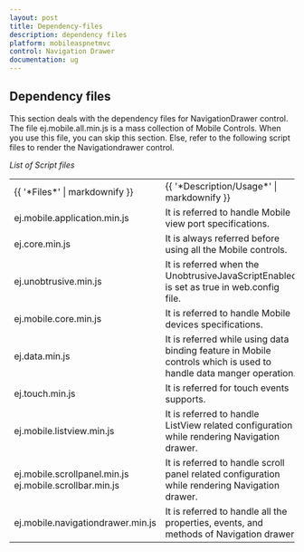 ```yaml
---
layout: post
title: Dependency-files
description: dependency files
platform: mobileaspnetmvc
control: Navigation Drawer
documentation: ug
---
```


## Dependency files

This section deals with the dependency files for NavigationDrawer control. The file ej.mobile.all.min.js is a mass collection of Mobile Controls. When you use this file, you can skip this section. Else, refer to the following script files to render the Navigationdrawer control.

_List of Script files_

<table>
<tr>
<td>
{{ '*Files*' | markdownify }}</td><td>
{{ '*Description/Usage*' | markdownify }}</td></tr>
<tr>
<td>
ej.mobile.application.min.js</td><td>
It is referred to handle Mobile view port specifications.</td></tr>
<tr>
<td>
ej.core.min.js</td><td>
It is always referred before using all the Mobile controls.</td></tr>
<tr>
<td>
ej.unobtrusive.min.js</td><td>
It is referred when the UnobtrusiveJavaScriptEnabled is set as true in web.config file.</td></tr>
<tr>
<td>
ej.mobile.core.min.js</td><td>
It is referred to handle Mobile devices specifications.</td></tr>
<tr>
<td>
ej.data.min.js</td><td>
It is referred while using data binding feature in Mobile controls which is used to handle data manger operation.</td></tr>
<tr>
<td>
ej.touch.min.js</td><td>
It is referred for touch events supports.</td></tr>
<tr>
<td>
ej.mobile.listview.min.js</td><td>
It is referred to handle ListView related configuration while rendering Navigation drawer.</td></tr>
<tr>
<td>
ej.mobile.scrollpanel.min.js ej.mobile.scrollbar.min.js</td><td>
It is referred to handle scroll panel related configuration while rendering Navigation drawer.</td></tr>
<tr>
<td>
ej.mobile.navigationdrawer.min.js</td><td>
It is referred to handle all the properties, events, and methods of Navigation drawer.</td></tr>
</table>


